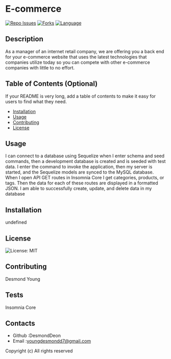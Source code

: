 # E-commerce
  [![Repo Issues](https://img.shields.io/bitbucket/issues/DesmondDeon/e-commerce.svg)]()
  [![Forks](https://img.shields.io/github/forks/DesmondDeon/e-commerce.svg)]()
  [![Language](https://img.shields.io/github/languages/top/DesmondDeon/e-commerce.svg)]()



  ## Description 
  As a manager of an internet retail company, we are offering you a back end for your e-commerce website that uses the latest technologies that companies utilize today so you can compete with other e-commerce companies with little to no effort.
  
  ## Table of Contents (Optional)
  
  If your README is very long, add a table of contents to make it easy for users to find what they need.
  
  * [Installation](#installation)
  * [Usage](#usage)
  * [Contributing](#contributing)
  * [License](#license)
  
  ## Usage 
  I can connect to a database using Sequelize when I enter schema and seed commands, then a development database is created and is seeded with test data. I enter the command to invoke the application, then my server is started, and the Sequelize models are synced to the MySQL database. When I open API GET routes in Insomnia Core I get categories, products, or tags. Then the data for each of these routes are displayed in a formatted JSON. I am able to successfully create, update, and delete data in my database
  
  ## Installation
  undefined
  
  
  ## License
  ![License: MIT](https://img.shields.io/badge/License-MIT-yellow.svg)
  
  ## Contributing
  Desmond Young
  
  ## Tests
  Insomnia Core

  ## Contacts
  * Github :DesmondDeon
  * Email :youngdesmondd7@gmail.com
  
Copyright (c) All rights reserved